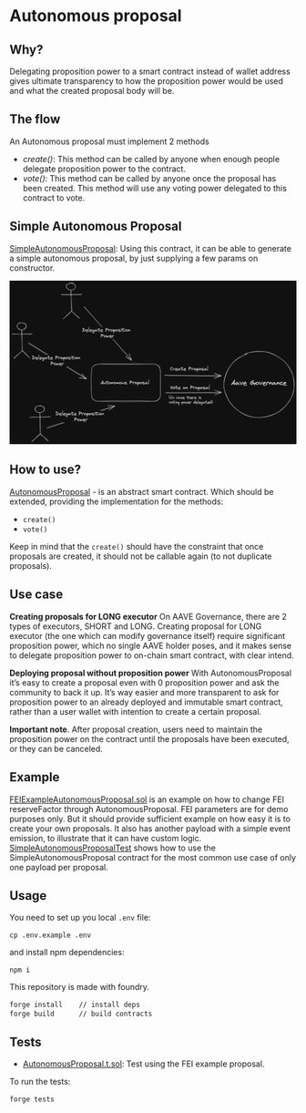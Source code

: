 # Autonomous proposal
## Why?
Delegating proposition power to a smart contract instead of wallet address gives ultimate transparency to how the proposition power would be used and what the created proposal body will be.

## The flow
An Autonomous proposal must implement 2 methods
- _create()_: This method can be called by anyone when enough people delegate proposition power to the contract.
- _vote()_: This method can be called by anyone once the proposal has been created. This method will use any voting power delegated to this contract to vote.

## Simple Autonomous Proposal
[SimpleAutonomousProposal](/src/contracts/SimpleAutonomousProposal.sol): Using this contract, it can be able to generate a simple autonomous proposal, by just supplying
a few params on constructor.

![Autonomous proposal scheme][image-1]

## How to use?
[AutonomousProposal](/src/contracts/AutonomousProposal.sol) - is an abstract smart contract. Which should be extended, providing the implementation for the methods:
- `create()`
- `vote()`

Keep in mind that the `create()` should have the constraint that once proposals are created, it should not be callable again (to not duplicate proposals).

## Use case
**Creating proposals for LONG executor**
On AAVE Governance, there are 2 types of executors, SHORT and LONG.
Creating proposal for LONG executor (the one which can modify governance itself) require significant proposition power, which no single AAVE holder poses, and it makes sense to delegate proposition power to on-chain smart contract, with clear intend.

**Deploying proposal without proposition power**
With AutonomousProposal it’s easy to create a proposal even with 0 proposition power and ask the community to back it up. It’s way easier and more transparent to ask for proposition power to an already deployed and immutable smart contract, rather than a user wallet with intention to create a certain proposal.


**Important note**. After proposal creation, users need to maintain the proposition power on the contract until the proposals have been executed, or they can be canceled.

## Example
[FEIExampleAutonomousProposal.sol](/tests/utils/FEIExampleAutonomousProposal.sol) is an example on how to change FEI reserveFactor through AutonomousProposal.
FEI parameters are for demo purposes only. But it should provide sufficient example on how easy it is to create your own proposals.
It also has another payload with a simple event emission, to illustrate that it can have custom logic.
[SimpleAutonomousProposalTest](/tests/SimpleAutonomousProposal.t.sol) shows how to use the SimpleAutonomousProposal contract for the most common use case of only one payload per proposal.

## Usage
You need to set up you local `.env` file:
```
cp .env.example .env
```

and install npm dependencies:
```
npm i
```

This repository is made with foundry.
```
forge install    // install deps
forge build      // build contracts
```

## Tests
- [AutonomousProposal.t.sol](/tests/AutonomousProposal.t.sol): Test using the FEI example proposal.

To run the tests:
```
forge tests
```

[image-1]:	./images/Autonomous.png
